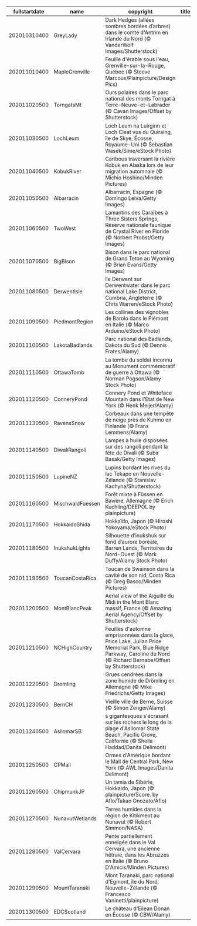 |fullstartdate|name|copyright|title|image|
|--|--|--|--|--|
202010310400|GreyLady|Dark Hedges (allées sombres bordées d’arbres) dans le comté d'Antrim en Irlande du Nord (© VanderWolf Images/Shutterstock)||![](/fr-CA/2020/11/202010310400GreyLady.jpg)|
202011010400|MapleGrenville|Feuille d'érable sous l'eau, Grenville-sur-la-Rouge, Québec (© Steeve Marcoux/Plainpicture/Design Pics)||![](/fr-CA/2020/11/202011010400MapleGrenville.jpg)|
202011020500|TorngatsMt|Ours polaires dans le parc national des monts Torngat à Terre-Neuve-et-Labrador (© Cavan Images/Offset by Shutterstock)||![](/fr-CA/2020/11/202011020500TorngatsMt.jpg)|
202011030500|LochLeum|Loch Leum na Luirginn et Loch Cleat vus du Quiraing, île de Skye, Écosse, Royaume-Uni (© Sebastian Wasek/Sime/eStock Photo)||![](/fr-CA/2020/11/202011030500LochLeum.jpg)|
202011040500|KobukRiver|Caribous traversant la rivière Kobuk en Alaska lors de leur migration automnale (© Michio Hoshino/Minden Pictures)||![](/fr-CA/2020/11/202011040500KobukRiver.jpg)|
202011050500|Albarracin|Albarracín, Espagne (© Domingo Leiva/Getty Images)||![](/fr-CA/2020/11/202011050500Albarracin.jpg)|
202011060500|TwoWest|Lamantins des Caraïbes à Three Sisters Springs, Réserve nationale faunique de Crystal River en Floride (© Norbert Probst/Getty Images)||![](/fr-CA/2020/11/202011060500TwoWest.jpg)|
202011070500|BigBison|Bison dans le parc national de Grand Teton au Wyoming (© Brian Evans/Getty Images)||![](/fr-CA/2020/11/202011070500BigBison.jpg)|
202011080500|DerwentIsle|île Derwent sur Derwentwater dans le parc national Lake District, Cumbria, Angleterre (© Chris Warren/eStock Photo)||![](/fr-CA/2020/11/202011080500DerwentIsle.jpg)|
202011090500|PiedmontRegion|Les collines des vignobles de Barolo dans le Piémont en Italie (© Marco Arduino/eStock Photo)||![](/fr-CA/2020/11/202011090500PiedmontRegion.jpg)|
202011100500|LakotaBadlands|Parc national des Badlands, Dakota du Sud (© Dennis Frates/Alamy)||![](/fr-CA/2020/11/202011100500LakotaBadlands.jpg)|
202011110500|OttawaTomb|La tombe du soldat inconnu au Monument commémoratif de guerre à Ottawa (© Norman Pogson/Alamy Stock Photo)||![](/fr-CA/2020/11/202011110500OttawaTomb.jpg)|
202011120500|ConneryPond|Connery Pond et Whiteface Mountain dans l'État de New York (© Henk Meijer/Alamy)||![](/fr-CA/2020/11/202011120500ConneryPond.jpg)|
202011130500|RavensSnow|Corbeaux dans une tempête de neige près de Kuhmo en Finlande (© Frans Lemmens/Alamy)||![](/fr-CA/2020/11/202011130500RavensSnow.jpg)|
202011140500|DiwaliRangoli|Lampes à huile disposées sur des rangoli pendant la fête de Divali (© Subir Basak/Getty Images)||![](/fr-CA/2020/11/202011140500DiwaliRangoli.jpg)|
202011150500|LupineNZ|Lupins bordant les rives du lac Tekapo en Nouvelle-Zélande (© Stanislav Kachyna/Shutterstock)||![](/fr-CA/2020/11/202011150500LupineNZ.jpg)|
202011160500|MischwaldFuessen|Forêt mixte à Füssen en Bavière, Allemagne (© Erich Kuchling/DEEPOL by plainpicture)||![](/fr-CA/2020/11/202011160500MischwaldFuessen.jpg)|
202011170500|HokkaidoShida|Hokkaïdo, Japon (© Hiroshi Yokoyama/eStock Photo)||![](/fr-CA/2020/11/202011170500HokkaidoShida.jpg)|
202011180500|InukshukLights|Silhouette d’inukshuk sur fond d’aurore boréale, Barren Lands, Territoires du Nord-Ouest (© Mark Duffy/Alamy Stock Photo)||![](/fr-CA/2020/11/202011180500InukshukLights.jpg)|
202011190500|ToucanCostaRica|Toucan de Swainson dans la cavité de son nid, Costa Rica (© Greg Basco/Minden Pictures)||![](/fr-CA/2020/11/202011190500ToucanCostaRica.jpg)|
202011200500|MontBlancPeak|Aerial view of the Aiguille du Midi in the Mont Blanc massif, France (© Amazing Aerial Agency/Offset by Shutterstock)||![](/fr-CA/2020/11/202011200500MontBlancPeak.jpg)|
202011210500|NCHighCountry|Feuilles d'automne emprisonnées dans la glace, Price Lake, Julian Price Memorial Park, Blue Ridge Parkway, Caroline du Nord (© Richard Bernabe/Offset by Shutterstock)||![](/fr-CA/2020/11/202011210500NCHighCountry.jpg)|
202011220500|Dromling|Grues cendrées dans la zone humide de Drömling en Allemagne (© Mike Friedrichs/Getty Images)||![](/fr-CA/2020/11/202011220500Dromling.jpg)|
202011230500|BernCH|Vieille ville de Berne, Suisse (© Simon Zenger/Alamy)||![](/fr-CA/2020/11/202011230500BernCH.jpg)|
202011240500|AsilomarSB|s gigantesques s'écrasant sur les rochers le long de la plage d'Asilomar State Beach, Pacific Grove, Californie (© Sheila Haddad/Danita Delimont)||![](/fr-CA/2020/11/202011240500AsilomarSB.jpg)|
202011250500|CPMall|Ormes d'Amérique bordant le Mall de Central Park, New York (© AWL Images/Danita Delimont)||![](/fr-CA/2020/11/202011250500CPMall.jpg)|
202011260500|ChipmunkJP|Un tamia de Sibérie, Hokkaido, Japon (© plainpicture/Score. by Aflo/Takao Onozato/Aflo)||![](/fr-CA/2020/11/202011260500ChipmunkJP.jpg)|
202011270500|NunavutWetlands|Terres humides dans la région de Kitikmeot au Nunavut (© Robert Simmon/NASA)||![](/fr-CA/2020/11/202011270500NunavutWetlands.jpg)|
202011280500|ValCervara|Pente partiellement enneigée dans le Val Cervara, une ancienne hêtraie, dans les Abruzzes en Italie (© Bruno D'Amicis/Minden Pictures)||![](/fr-CA/2020/11/202011280500ValCervara.jpg)|
202011290500|MountTaranaki|Mont Taranaki, parc national d'Egmont, île du Nord, Nouvelle-Zélande (© Francesco Vaninetti/plainpicture)||![](/fr-CA/2020/11/202011290500MountTaranaki.jpg)|
202011300500|EDCScotland|Le château d'Eilean Donan en Écosse (© CBW/Alamy)||![](/fr-CA/2020/11/202011300500EDCScotland.jpg)|
